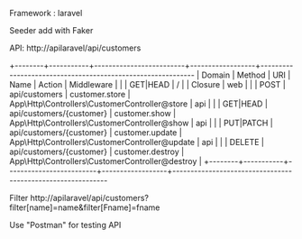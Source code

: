 

Framework : laravel

Seeder add with Faker

API: http://apilaravel/api/customers

+--------+-----------+-------------------------+------------------+------------------------------------------------------------
| Domain | Method    | URI                     | Name             | Action                                                     | Middleware                               |
|        | GET|HEAD  | /                       |                  | Closure                                                    | web                                      |
|        | POST      | api/customers            | customer.store   | App\Http\Controllers\CustomerController@store              | api                                      |
|        | GET|HEAD  | api/customers/{customer} | customer.show    | App\Http\Controllers\CustomerController@show               | api                                      |
|        | PUT|PATCH | api/customers/{customer} | customer.update  | App\Http\Controllers\CustomerController@update             | api                                      |
|        | DELETE    | api/customers/{customer} | customer.destroy | App\Http\Controllers\CustomerController@destroy                                   |
+--------+-----------+-------------------------+------------------+------------------------------------------------------------

Filter
http://apilaravel/api/customers?filter[name]=name&filter[Fname]=fname

Use "Postman" for testing API